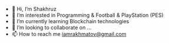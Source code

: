 - 👋 Hi, I’m Shakhruz
- 👀 I’m interested in Programming & Football & PlayStation (PES)
- 🌱 I’m currently learning Blockchain technologies
- 💞️ I’m looking to collaborate on ...
- 📫 How to reach me iamrakhmatov@gmail.com

<!---
iamrakhmatov/iamrakhmatov is a ✨ special ✨ repository because its `README.md` (this file) appears on your GitHub profile.
You can click the Preview link to take a look at your changes.
--->

